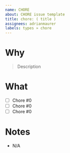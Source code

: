 ```yaml
---
name: CHORE
about: CHORE issue template
title: chore: ( title )
assignees: adrianmaurer
labels: types » chore
---
```


# Why

> Description

# What

* [ ] Chore #0
* [ ] Chore #0
* [ ] Chore #0

# Notes

* N/A
